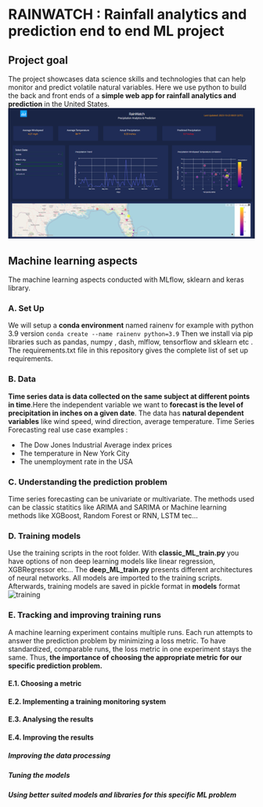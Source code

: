 # RAINWATCH : Rainfall analytics and prediction end to end ML project
## Project goal 
The project showcases data science skills and technologies that can help monitor and predict volatile natural variables. Here we use python to build the back and front ends of a **simple web app for rainfall analytics and prediction** in the United States.
<img src="assets/rainwatch_screenshot.png"/> 
## Machine learning aspects  
The  machine learning aspects conducted with MLflow, sklearn and keras library.

### A. Set Up
We will setup a **conda environment** named rainenv for example with python 3.9 version
```conda create --name rainenv python=3.9``` 
 Then we install via pip libraries such as pandas, numpy , dash, mlflow, tensorflow and sklearn etc . The requirements.txt file in this repository gives the complete list of set up requirements.

### B. Data
**Time series data is data collected on the same subject at different points in time**.Here the independent variable we want to **forecast is the level of precipitation in inches on a given date**. The data has **natural dependent variables** like wind speed, wind direction, average temperature.  Time Series Forecasting real use case examples : 
* The Dow Jones Industrial Average index prices
* The temperature in New York City
* The unemployment rate in the USA



### C. Understanding the prediction problem 


Time series forecasting can be univariate or multivariate. The methods used can be classic statitics like ARIMA and SARIMA or Machine learning methods like XGBoost, Random Forest or RNN, LSTM tec...

### D. Training models
Use the training scripts in the root folder. With **classic_ML_train.py** you have options of non deep learning models like linear regression, XGBRegressor  etc... The **deep_ML_train.py** presents different architectures of neural networks. All models are imported to the training scripts. Afterwards, training models are saved in pickle format 
in **models** format
 ![training](assets/archi.png) 


### E. Tracking and improving training runs

A machine learning experiment contains multiple runs. Each run attempts to answer the prediction problem by minimizing a loss metric. To have standardized, comparable runs, the loss metric in one experiment stays the same. Thus, **the importance of choosing the appropriate metric for our specific prediction problem.**

#### E.1. Choosing a metric

#### E.2. Implementing a training monitoring system

#### E.3. Analysing the results

#### E.4. Improving the results

##### Improving the data processing 

##### Tuning the models 

##### Using better suited models and libraries for this specific ML problem 
